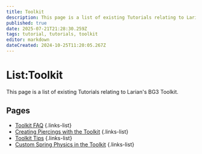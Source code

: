 ```yaml
---
title: Toolkit
description: This page is a list of existing Tutorials relating to Larian's Baldur's Gate 3 Toolkit
published: true
date: 2025-07-21T21:28:30.259Z
tags: tutorial, tutorials, toolkit
editor: markdown
dateCreated: 2024-10-25T11:20:05.267Z
---
```


# List:Toolkit
This page is a list of existing Tutorials relating to Larian's BG3 Toolkit.

## Pages
- [Toolkit FAQ](/Tutorials/Toolkit/Toolkit-FAQ)
{.links-list} 
- [Creating Piercings with the Toolkit](/Tutorials/Toolkit/Creating-Piercings-with-the-Toolkit)
{.links-list} 
- [Toolkit Tips](/Tutorials/Toolkit/Toolkit_Tips)
{.links-list} 
- [Custom Spring Physics in the Toolkit](/Tutorials/Toolkit/spring-physics)
{.links-list} 